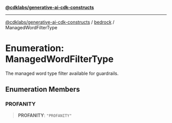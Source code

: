 [**@cdklabs/generative-ai-cdk-constructs**](../../../../README.md)

***

[@cdklabs/generative-ai-cdk-constructs](../../../../README.md) / [bedrock](../README.md) / ManagedWordFilterType

# Enumeration: ManagedWordFilterType

The managed word type filter available for guardrails.

## Enumeration Members

### PROFANITY

> **PROFANITY**: `"PROFANITY"`
